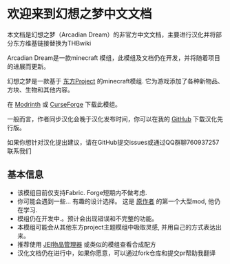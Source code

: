 # 欢迎来到幻想之梦中文文档

本文档是幻想之梦（Arcadian Dream）的非官方中文文档，主要进行汉化并将部分东方维基链接替换为THBwiki

Arcadian Dream是一款minecraft 模组，此模组及文档仍在开发，并将随着项目的进展而更新。

幻想之梦是一款基于 [东方Project](https://thwiki.cc/东方Project) 的minecraft模组. 它为游戏添加了各种新物品、方块、生物和其他内容。

在 [Modrinth](https://modrinth.com/mod/arcadian-dream) 或 [CurseForge](https://curseforge.com/minecraft/mc-mods/arcadian-dream) 下载此模组。

一般而言，作者同步汉化会晚于汉化发布时间，你可以在我的 [GitHub](https://github.com/EDTmagiclab/arcadian-dream) 下载汉化先行版。

如果你想针对汉化提出建议，请在GitHub提交issues或通过QQ群聊760937257联系我们

## 基本信息

- 该模组目前仅支持Fabric. Forge短期内不做考虑.
- 你可能会遇到一些... 有趣的设计选择。 这是 [原作者](https://github.com/Maxmani/) 的第一个大型mod, 他仍在学习.
- 模组仍在开发中.。预计会出现错误和不完整的功能。
- 本模组可能会从其他东方project主题模组中吸取灵感, 并用自己的方式表达出来。
- 推荐使用 [JEI物品管理器](https://www.mcmod.cn/class/459.html) 或类似的模组查看合成配方
- 汉化文档仍在进行中，如果你愿意，可以通过fork仓库和提交pr帮助我翻译